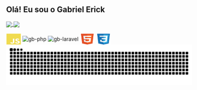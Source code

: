 ## Olá! Eu sou o Gabriel Erick
 
<a href="https://github.com/Gabriel-erk/github-readme-stats">
  <img width=400 align="center" src="https://github-readme-stats.vercel.app/api?username=Gabriel-erk&theme=dracula&show_icons=true&count_private=true&line_height=25&border_radius=3" />
</a>
<a href="https://github.com/Gabriel-erk/convoychat">
  <img align="center" src="https://github-readme-stats.vercel.app/api/top-langs?username=Gabriel-erk&layout=compact&langs_count=8&card_width=320&theme=dracula&line_height=10&card_width=290&count_private=true&show_icons=true&border_radius=3&count_private=true" />
</a>

<div style="display: inline_block"><br>
  <img align="center" alt="gb-Js" height="30" width="40" src="https://raw.githubusercontent.com/devicons/devicon/master/icons/javascript/javascript-plain.svg">
  <img align="center" alt="gb-php" height="35" width="40" src="https://cdn.jsdelivr.net/gh/devicons/devicon@latest/icons/php/php-original.svg">
  <img align="center" alt="gb-laravel" height="30" width="40" src="https://cdn.jsdelivr.net/gh/devicons/devicon@latest/icons/laravel/laravel-original.svg">
  <img align="center" alt="gb-HTML" height="30" width="40" src="https://raw.githubusercontent.com/devicons/devicon/master/icons/html5/html5-original.svg">
  <img align="center" alt="gb-CSS" height="30" width="40" src="https://raw.githubusercontent.com/devicons/devicon/master/icons/css3/css3-original.svg">
  
</div>

<picture align="center">
  <source media="(prefers-color-scheme: dark)" srcset="https://raw.githubusercontent.com/Gabriel-erk/Gabriel-erk/output/github-contribution-grid-snake-dark.svg">
  <source media="(prefers-color-scheme: light)" srcset="https://raw.githubusercontent.com/Gabriel-erk/Gabriel-erk/output/github-contribution-grid-snake-dark.svg">
  <img align="center" alt="github contribution grid snake animation" src="https://raw.githubusercontent.com/Gabriel-erk/Gabriel-erk/output/github-contribution-grid-snake.svg">
</picture>


